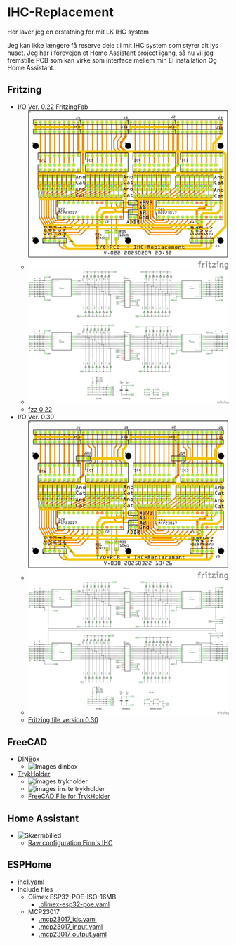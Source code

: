 # IHC-Replacement

Her laver jeg en erstatning for mit LK IHC system

Jeg kan ikke længere få reserve dele til mit IHC system som styrer alt lys i huset. 
Jeg har i forevejen et Home Assistant project igang, så nu vil jeg fremstille PCB som kan virke som interface mellem min El installation Og Home Assistant.

## Fritzing

* I/O Ver. 0.22 FritzingFab
  * ![PCB 0.22](./Fritzing/IO-PCB/FritzingFab_v_0.22/Input_Board_021_pcb.png)
  * ![schem 0.22](./Fritzing/IO-PCB/FritzingFab_v_0.22/Input_Board_021_schem.png)
  * [fzz 0.22](./Fritzing/IO-PCB/FritzingFab_v_0.22/Input_Board_022.fzz)
* I/O Ver. 0.30
  * ![PCB 0.30](./Fritzing/IO-PCB/v_0.30/Input_Board_030_pcb.png )
  * ![schem 0.30](./Fritzing/IO-PCB/v_0.30/Input_Board_030_schem.png)
  * [Fritzing file version 0.30](./Fritzing/IO-PCB/v_0.30/Input_Board_030.fzz)

## FreeCAD

* [DINBox ](./FreeCAD/DINBox_002.FCStd)
  * ![Images dinbox](./FreeCAD/Images/Skærmbillede%20fra%202024-12-03%2021-47-26.png)
* [TrykHolder](./FreeCAD/TrykHolder/Trykholder_v4.FCStd)
  * ![images trykholder](./FreeCAD/TrykHolder/Images/Skærmbillede%20fra%202025-03-21%2016-08-51.png)
  * ![images insite trykholder](./FreeCAD/TrykHolder/Images/Skærmbillede%20fra%202025-03-21%2016-20-50.png)
  * [FreeCAD File for TrykHolder](./FreeCAD/TrykHolder/Trykholder_v4.FCStd)

## Home Assistant

* ![Skærmbilled](./HomeAssistant/Images/Skærmbillede%20fra%202025-03-30%2011-12-03.png)
  * [Raw configuration Finn's IHC](./HomeAssistant/RawConfigurationFinnsIHC.yaml)

## ESPHome

* [ihc1.yaml](./ESPHome/ihc1.yaml)
* Include files
  * Olimex ESP32-POE-ISO-16MB
    * [.olimex-esp32-poe.yaml](./ESPHome/Includes/ESP32/.olimex-esp32-poe.yaml)
  * MCP23017
    * [.mcp23017_ids.yaml](./ESPHome/Includes/MCP23017/.mcp23017_ids.yaml)
    * [.mcp23017_input.yaml](./ESPHome/Includes/MCP23017/.mcp23017_input.yaml)
    * [.mcp23017_output.yaml](./ESPHome/Includes/MCP23017/.mcp23017_output.yaml)
